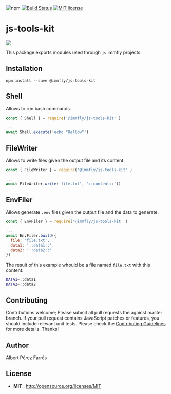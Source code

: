![npm](https://img.shields.io/npm/v/@immfly/js-tools-kit.svg) [![Build Status](https://travis-ci.org/immfly/js-tools-kit.svg?branch=master)](https://travis-ci.org/immfly/js-tools-kit) [![MIT license](http://img.shields.io/badge/license-MIT-blue.svg)](http://opensource.org/licenses/MIT)

# js-tools-kit
<img src='https://lh3.googleusercontent.com/proxy/ePay-1VRq51XVxc-8gEttC4p8AZ22Vn-Dq4YpwnnoDba6PboVWyIYGMLOZJ1f6GohNJSnkZx5BNradpSem_LPcTH9x9z7u29vwEx1M216i1chviNeA' />

This package exports modules used through `js` immfly projects.

## Installation
```
npm install --save @immfly/js-tools-kit
```

## Shell
Allows to run bash commands.
```js
const { Shell } = require('@immfly/js-tools-kit' )

...
await Shell.execute('echo "Hellow"')
```

## FileWriter
Allows to write files given the output file and its content.
```js
const { FileWriter } = require('@immfly/js-tools-kit' )

...
await FileWriter.write('file.txt', '::content::'))
```

## EnvFiler
Allows generate `.env` files given the output file and the data to generate.
```js
const { EnvFiler } = require('@immfly/js-tools-kit' )

...
await EnvFiler.build({
  file: 'file.txt',
  data1: '::data1::',
  data2: '::data2::'
})
```

The result of this example whould be a file named `file.txt` with this content:
```bash
DATA1=::data1
DATA2=::data2

```


## Contributing
Contributions welcome; Please submit all pull requests the against master branch. If your pull request contains JavaScript patches or features, you should include relevant unit tests. Please check the [Contributing Guidelines](contributng.md) for more details. Thanks!

## Author
Albert Pérez Farrés 

## License
 - **MIT** : http://opensource.org/licenses/MIT
